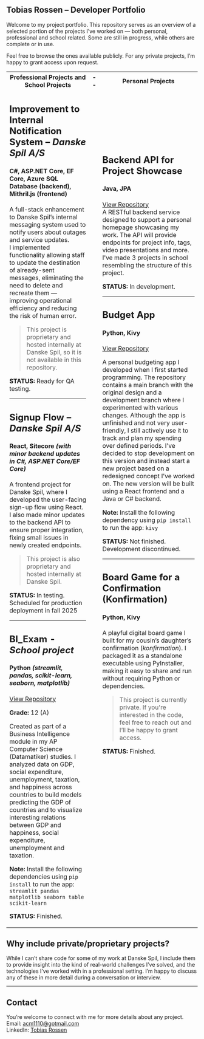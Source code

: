 ## Tobias Rossen – Developer Portfolio

Welcome to my project portfolio. This repository serves as an overview of a selected portion of the projects I’ve worked on — both personal, professional and school related. Some are still in progress, while others are complete or in use.

Feel free to browse the ones available publicly. For any private projects, I’m happy to grant access upon request.

<table>
  <tr>
    <th>Professional Projects and School Projects</th>
    <th>--</th>
    <th>Personal Projects</th>
  </tr>
  <tr>
    <td>

## Improvement to Internal Notification System – *Danske Spil A/S*  
#### C#, ASP.NET Core, EF Core, Azure SQL Database (backend), Mithril.js (frontend)  

A full-stack enhancement to Danske Spil’s internal messaging system used to notify users about outages and service updates.  
I implemented functionality allowing staff to update the destination of already-sent messages, eliminating the need to delete and recreate them 
— improving operational efficiency and reducing the risk of human error.  

> This project is proprietary and hosted internally at Danske Spil, so it is not available in this repository.

**STATUS:** Ready for QA testing.

---

## Signup Flow – *Danske Spil A/S*  
#### React, Sitecore *(with minor backend updates in C#, ASP.NET Core/EF Core)*  
 
A frontend project for Danske Spil, where I developed the user-facing sign-up flow using React. I also made minor updates to the 
backend API to ensure proper integration, fixing small issues in newly created endpoints.  

> This project is also proprietary and hosted internally at Danske Spil.

**STATUS:** In testing. Scheduled for production deployment in fall 2025

---

## BI_Exam - *School project*  
#### Python *(streamlit, pandas, scikit-learn, seaborn, matplotlib)*

[View Repository](https://github.com/TRossen89/BI_Exam) 

**Grade:** 12 (A)  

Created as part of a Business Intelligence module in my AP Computer Science (Datamatiker) studies. I analyzed data on GDP, social expenditure, 
unemployment, taxation, and happiness across countries to build models predicting the GDP of countries and to visualize interesting relations 
between GDP and happiness, social expenditure, unemployment and taxation.  

**Note:** Install the following dependencies using `pip install` to run the app: `streamlit pandas matplotlib seaborn table scikit-learn`

**STATUS:** Finished.

</td>
<td>
</td>
<td>

## Backend API for Project Showcase
#### Java, JPA  
[View Repository](https://github.com/TRossen89/tobias-rossen-backend)  
A RESTful backend service designed to support a personal homepage showcasing my work. The API will provide endpoints for project info, tags, 
video presentations and more.  
I've made 3 projects in school resembling the structure of this project.  

**STATUS:** In development.

---

## Budget App  

#### Python, Kivy

[View Repository](https://github.com/TRossen89/the-budget-app-proto-type)

<!-- [Video Presentation - long functionality demo](https://youtu.be/dkUspd2dphs) -->

A personal budgeting app I developed when I first started programming. The repository contains a main branch with the original design and a development branch 
where I experimented with various changes. 
Although the app is unfinished and not very user-friendly, I still actively use it to track and plan my spending over defined periods. 
I've decided to stop development on this version and instead start a new project based on a redesigned concept I've worked on. The new version will 
be built using a React frontend and a Java or C# backend.  

**Note:** Install the following dependency using `pip install` to run the app: `kivy`

**STATUS:** Not finished. Development discontinued. 

---

## Board Game for a Confirmation (Konfirmation) 
#### Python, Kivy

<!-- [Video Presentation - long functionality demo](https://youtu.be/_-OWkPrC2eE) -->

A playful digital board game I built for my cousin’s daughter’s confirmation (*konfirmation*). I packaged it as a standalone executable using PyInstaller, making it easy to share and run without requiring Python or dependencies.

> This project is currently private. If you're interested in the code, feel
> free to reach out and I’ll be happy to grant access.

**STATUS:** Finished.

<br>
<br>
<br>
<br>
<br>
<br>
<br>
<br>
<br>
<br>
<br>
<br>
<br>
<br>
<br>


</td>
</tr>
</table>

## Why include private/proprietary projects?

While I can’t share code for some of my work at Danske Spil, I include them to provide insight into the kind of real-world challenges I’ve solved, and the technologies I’ve worked with in a professional setting. I’m happy to discuss any of these in more detail during a conversation or interview.

---

## Contact

You’re welcome to connect with me for more details about any project.  
Email: acm1110@gotmail.com  
LinkedIn: [Tobias Rossen](https://linkedin.com/in/tobias-rossen-a3620668)
